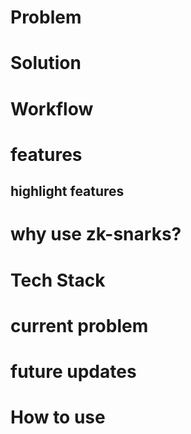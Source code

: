 # Problem

# Solution

# Workflow

# features

## highlight features

# why use zk-snarks?

# Tech Stack

# current problem

# future updates

# How to use
